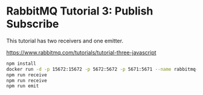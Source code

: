# RabbitMQ Tutorial 3: Publish Subscribe

This tutorial has two receivers and one emitter.

https://www.rabbitmq.com/tutorials/tutorial-three-javascript

```bash
npm install
docker run -d -p 15672:15672 -p 5672:5672 -p 5671:5671 --name rabbitmq-container rabbitmq:3
npm run receive
npm run receive
npm run emit
```